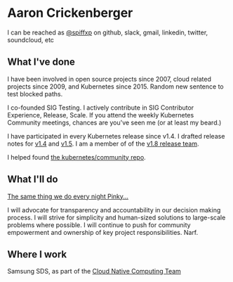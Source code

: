 # Aaron Crickenberger

I can be reached as [@spiffxp](https://github.com/spiffxp) on github, slack, gmail, linkedin, twitter, soundcloud, etc

## What I've done

I have been involved in open source projects since 2007, cloud related projects since 2009, and Kubernetes since 2015. Random new sentence to test blocked paths.

I co-founded SIG Testing.  I actively contribute in SIG Contributor Experience, Release, Scale.  If you attend the weekly Kubernetes Community meetings, chances are you've seen me (or at least my beard.)

I have participated in every Kubernetes release since v1.4.  I drafted release notes for [v1.4](https://github.com/kubernetes/kubernetes/pull/33410) and [v1.5](https://github.com/kubernetes/features/pull/140).  I am a member of of the [v1.8 release team](https://github.com/kubernetes/features/blob/master/release-1.8/release_team.md).

I helped found [the kubernetes/community repo](https://github.com/kubernetes/community/pull/3).

## What I'll do

[The same thing we do every night Pinky...](https://www.youtube.com/watch?v=XJYmyYzuTa8)

I will advocate for transparency and accountability in our decision making process. I will strive for simplicity and human-sized solutions to large-scale problems where possible. I will continue to push for community empowerment and ownership of key project responsibilities.  Narf.

## Where I work

Samsung SDS, as part of the [Cloud Native Computing Team](https://samsung-cnct.github.io)
